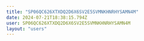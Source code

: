 ```yaml
---
title: "SP06QC626XTXDQ2D6X6SV2E5SVMNKHNRHYSAMN4M"
date: 2024-07-21T18:38:15.794Z
user: SP06QC626XTXDQ2D6X6SV2E5SVMNKHNRHYSAMN4M
layout: "users"
---
```

    